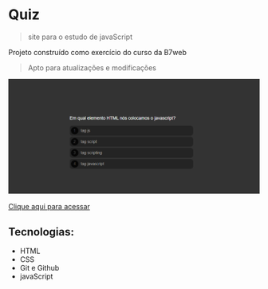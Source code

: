 # Quiz
> site para o estudo de javaScript 

Projeto construído como exercício do curso da B7web
> Apto para atualizações e modificações 

![Preview](./.github/Preview.png)

[Clique aqui para acessar]()

## Tecnologias:

- HTML
- CSS
- Git e Github
- javaScript
